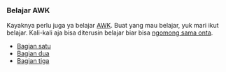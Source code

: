 ### Belajar AWK

Kayaknya perlu juga ya belajar [AWK](http://en.wikipedia.org/wiki/Awk). Buat yang mau belajar, yuk mari ikut belajar. Kali-kali aja bisa diterusin belajar biar bisa [ngomong sama onta](http://perl.org).

* [Bagian satu](http://www.catonmat.net/blog/awk-one-liners-explained-part-one/)
* [Bagian dua](http://www.catonmat.net/blog/awk-one-liners-explained-part-two/)
* [Bagian tiga](http://www.catonmat.net/blog/awk-one-liners-explained-part-three/)

<!-- METADATA: {"time": "2009-01-05 12:00:01", "title": "Belajar AWK"} -->
